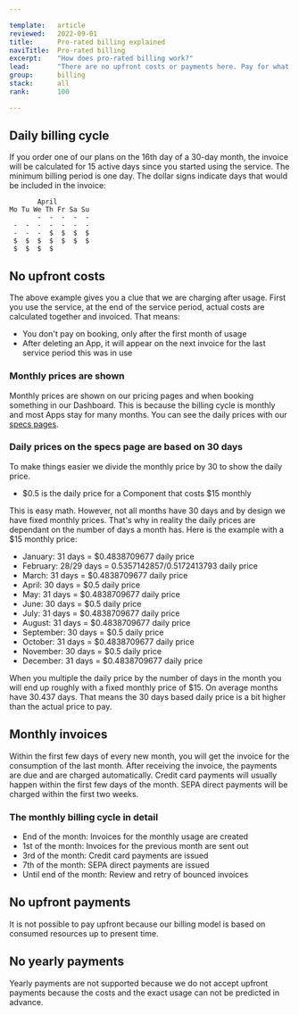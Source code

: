 ```yaml
---

template:   article
reviewed:   2022-09-01
title:      Pro-rated billing explained
naviTitle:  Pro-rated billing
excerpt:    "How does pro-rated billing work?"
lead:       "There are no upfront costs or payments here. Pay for what you use. This is how it works in detail."
group:      billing
stack:      all
rank:       100

---
```


## Daily billing cycle

If you order one of our plans on the 16th day of a 30-day month, the invoice will be calculated for 15 active days since you started using the service. The minimum billing period is one day. The dollar signs indicate days that would be included in the invoice:

```
       April
Mo Tu We Th Fr Sa Su
       -  -  -  -  -
 -  -  -  -  -  -  -
 -  -  -  $  $  $  $
 $  $  $  $  $  $  $
 $  $  $  $
```

## No upfront costs

The above example gives you a clue that we are charging after usage. First you use the service, at the end of the service period, actual costs are calculated together and invoiced. That means:

* You don't pay on booking, only after the first month of usage
* After deleting an App, it will appear on the next invoice for the last service period this was in use

### Monthly prices are shown

Monthly prices are shown on our pricing pages and when booking something in our Dashboard. This is because the billing cycle is monthly and most Apps stay for many months. You can see the daily prices with our [specs pages](https://www.fortrabbit.com/specs).

### Daily prices on the specs page are based on 30 days

To make things easier we divide the monthly price by 30 to show the daily price.

* $0.5 is the daily price for a Component that costs $15 monthly

This is easy math. However, not all months have 30 days and by design we have fixed monthly prices. That's why in reality the daily prices are dependant on the number of days a month has. Here is the example with a $15 monthly price:

* January: 31 days = $0.4838709677 daily price
* February: 28/29 days = $0.5357142857/$0.5172413793 daily price
* March: 31 days = $0.4838709677 daily price
* April: 30 days = $0.5 daily price
* May: 31 days = $0.4838709677 daily price
* June: 30 days = $0.5 daily price
* July: 31 days = $0.4838709677 daily price
* August: 31 days = $0.4838709677 daily price
* September: 30 days = $0.5 daily price
* October: 31 days = $0.4838709677 daily price
* November: 30 days = $0.5 daily price
* December: 31 days = $0.4838709677 daily price

When you multiple the daily price by the number of days in the month you will end up roughly with a fixed monthly price of $15. On average months have 30.437 days. That means the 30 days based daily price is a bit higher than the actual price to pay.

## Monthly invoices

Within the first few days of every new month, you will get the invoice for the consumption of the last month. After receiving the invoice, the payments are due and are charged automatically. Credit card payments will usually happen within the first few days of the month. SEPA direct payments will be charged within the first two weeks.

### The monthly billing cycle in detail

* End of the month: Invoices for the monthly usage are created 
* 1st of the month: Invoices for the previous month are sent out
* 3rd of the month: Credit card payments are issued
* 7th of the month: SEPA direct payments are issued
* Until end of the month: Review and retry of bounced invoices

## No upfront payments

It is not possible to pay upfront because our billing model is based on consumed resources up to present time.

## No yearly payments

Yearly payments are not supported because we do not accept upfront payments because the costs and the exact usage can not be predicted in advance.
